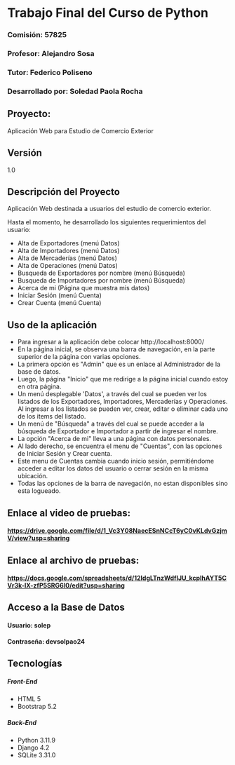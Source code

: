 # Trabajo Final del Curso de Python
### Comisión: 57825
### Profesor: Alejandro Sosa
### Tutor: Federico Poliseno
### Desarrollado por: Soledad Paola Rocha
## Proyecto:
Aplicación Web para Estudio de Comercio Exterior

## Versión
1.0

## Descripción del Proyecto
Aplicación Web destinada a usuarios del estudio de comercio exterior.

Hasta el momento, he desarrollado los siguientes requerimientos del usuario:
- Alta de Exportadores (menú Datos)
- Alta de Importadores (menú Datos)
- Alta de Mercaderías (menú Datos)
- Alta de Operaciones (menú Datos)
- Busqueda de Exportadores por nombre (menú Búsqueda)
- Busqueda de Importadores por nombre (menú Búsqueda)
- Acerca de mi (Página que muestra mis datos) 
- Iniciar Sesión (menú Cuenta)
- Crear Cuenta (menú Cuenta)

## Uso de la aplicación
- Para ingresar a la aplicación debe colocar http://localhost:8000/
- En la página inicial, se observa una barra de navegación, en la parte superior de la página con varias opciones. 
- La primera opción es "Admin" que es un enlace al Administrador de la base de datos. 
- Luego, la página "Inicio" que me redirige a la página inicial cuando estoy en otra página.
- Un menú desplegable 'Datos', a través del cual se pueden ver los listados de los Exportadores, Importadores, Mercaderías y Operaciones. Al ingresar a los listados se pueden ver, crear, editar o eliminar cada uno de los items del listado.
- Un menú de "Búsqueda" a través del cual se puede acceder a la búsqueda de Exportador e Importador a partir de ingresar el nombre.
- La opción "Acerca de mi" lleva a una página con datos personales.
- Al lado derecho, se encuentra el menu de "Cuentas", con las opciones de Iniciar Sesión y Crear cuenta.
- Este menu de Cuentas cambia cuando inicio sesión, permitiéndome acceder a editar los datos del usuario o  cerrar sesión en la misma ubicación.
- Todas las opciones de la barra de navegación, no estan disponibles sino esta logueado.

## Enlace al video de pruebas:
#### https://drive.google.com/file/d/1_Vc3Y08NaecESnNCcT6yC0vKLdvGzjmV/view?usp=sharing

## Enlace al archivo de pruebas:
#### https://docs.google.com/spreadsheets/d/12ldgLTnzWdfIJU_kcplhAYT5CVr3k-lX-zfP5SRG6l0/edit?usp=sharing


## Acceso a la Base de Datos
#### Usuario: solep 
#### Contraseña: devsolpao24

## Tecnologías

##### Front-End
- HTML 5
- Bootstrap 5.2

##### Back-End
- Python 3.11.9
- Django 4.2
- SQLite 3.31.0


